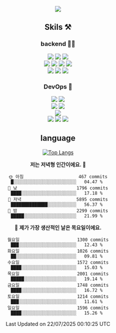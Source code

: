 <div align="center">

<a href="https://hhpluscertificateofcompletion.oopy.io/">
  <img src="https://static.spartacodingclub.kr/hanghae99/plus/completion/badge_black.svg" />
</a>

## Skils ⚒️

### backend 🧑‍💻
  
<img src="https://img.shields.io/badge/Java-FF6600?style=flat-square&logo=buymeacoffee&logoColor=white"/>
<img src="https://img.shields.io/badge/Go-0099FF?style=flat-square&logo=go&logoColor=white"/>
<img src="https://img.shields.io/badge/Kotlin-7F52FF?style=flat-square&logo=kotlin&logoColor=white"/>
  
  
<br />
  
<img src="https://img.shields.io/badge/Spring-339933?style=flat-square&logo=Spring&logoColor=white"/>
<img src="https://img.shields.io/badge/Spring Boot-339933?style=flat-square&logo=Spring Boot&logoColor=white"/>
<img src="https://img.shields.io/badge/Spring Security-339933?style=flat-square&logo=Spring Security&logoColor=white"/>
  
<img src="https://img.shields.io/badge/Spring Data JPA-339933?style=flat-square&logo=Hibernate&logoColor=white"/>

<br />
  
  <img src="https://img.shields.io/badge/mysql-0099FF?style=flat-square&logo=mysql&logoColor=white"/>
  <img src="https://img.shields.io/badge/mariadb-0099FF?style=flat-square&logo=mariadb&logoColor=white"/>
  <img src="https://img.shields.io/badge/mongoDB-47A248?style=flat-square&logo=mongodb&logoColor=white"/>
  
  
### DevOps 🚀
  
  <img src="https://img.shields.io/badge/docker-2496ED?style=flat-square&logo=docker&logoColor=white"/>
  <img src="https://img.shields.io/badge/kubernetes-326CE5?style=flat-square&logo=kubernetes&logoColor=white"/>
  
  <br />
  
  <img src="https://img.shields.io/badge/Github Actions-2088FF?style=flat-square&logo=githubactions&logoColor=white"/>
  <img src="https://img.shields.io/badge/Jenkins-D24939?style=flat-square&logo=jenkins&logoColor=white"/>
  
  
  <br />
  <img src="https://img.shields.io/badge/terraform-7B42BC?style=flat-square&logo=terraform&logoColor=white"/>
  
  <br />
  <img src="https://img.shields.io/badge/Amazon AWS-232F3E?style=flat-square&logo=Amazon AWS&logoColor=white"/>

  <img src="https://img.shields.io/badge/GCP-4285F4?style=flat-square&logo=googlecloud&logoColor=white"/>
  <img src="https://img.shields.io/badge/NCP-03C75A?style=flat-square&logo=naver&logoColor=white"/>
  
  
## language

[![Top Langs](https://github-readme-stats.vercel.app/api/top-langs/?username=zxcv9203&hide=html&exclude_repo=zxcv9203.github.io,golB&theme=grate-gatsby)](https://github.com/zxcv9203/github-readme-stats)
  
<!--START_SECTION:waka-->
**저는 저녁형 인간이에요. 🦉** 

```text
🌞 아침                     467 commits         █░░░░░░░░░░░░░░░░░░░░░░░░   04.47 % 
🌆 낮　                     1796 commits        ████░░░░░░░░░░░░░░░░░░░░░   17.18 % 
🌃 저녁                     5895 commits        ██████████████░░░░░░░░░░░   56.37 % 
🌙 밤　                     2299 commits        █████░░░░░░░░░░░░░░░░░░░░   21.99 % 
```
📅 **제가 가장 생산적인 날은 목요일이에요.** 

```text
월요일                      1300 commits        ███░░░░░░░░░░░░░░░░░░░░░░   12.43 % 
화요일                      1026 commits        ██░░░░░░░░░░░░░░░░░░░░░░░   09.81 % 
수요일                      1572 commits        ████░░░░░░░░░░░░░░░░░░░░░   15.03 % 
목요일                      2001 commits        █████░░░░░░░░░░░░░░░░░░░░   19.14 % 
금요일                      1748 commits        ████░░░░░░░░░░░░░░░░░░░░░   16.72 % 
토요일                      1214 commits        ███░░░░░░░░░░░░░░░░░░░░░░   11.61 % 
일요일                      1596 commits        ████░░░░░░░░░░░░░░░░░░░░░   15.26 % 
```



 Last Updated on 22/07/2025 00:10:25 UTC
<!--END_SECTION:waka-->
  
</div>

